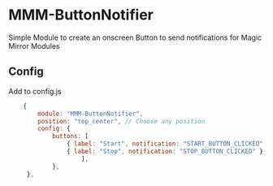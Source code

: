 # MMM-ButtonNotifier
Simple Module to create an onscreen Button to send notifications for Magic Mirror Modules

## Config
Add to config.js 

```js
    {
        module: "MMM-ButtonNotifier",
        position: "top_center", // Choose any position
        config: {
            buttons: [
                { label: "Start", notification: "START_BUTTON_CLICKED" },
                { label: "Stop", notification: "STOP_BUTTON_CLICKED" },
                    ],
            },
     },
``` 


